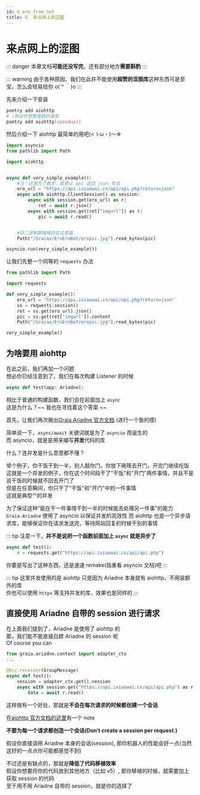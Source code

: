 ```yaml
---
id: 6_ero_from_net
title: 6. 来点网上的涩图
---
```


# 来点网上的涩图

::: danger
本章文档**可能还没写完**，还有部分地方**需要斟酌**
:::

::: warning
由于各种原因，我们在此并不能使用**超赞的涩图库**<Curtain type="warning">这种东西可是至宝，怎么会轻易给你 o(´^ ｀)o</Curtain>
:::

先来介绍一下安装

```bash
poetry add aiohttp
# ↓假设你想要极致的速度
poetry add aiohttp[speedups]
```

然后介绍一下 aiohttp 最简单的用吧(<ゝω・)～☆

```python
import asyncio
from pathlib import Path

import aiohttp


async def very_simple_example():
    #注：这里为了教学，故意让 api 返回 json 形式
    ero_url = "https://api.ixiaowai.cn/api/api.php?return=json"
    async with aiohttp.ClientSession() as session:
        async with session.get(ero_url) as r:
            ret = await r.json()
        async with session.get(ret["imgurl"]) as r:
            pic = await r.read()


    #将二进制数据储存在这里面
    Path("/Graiax/EroEroBot/eropic.jpg").read_bytes(pic)

asyncio.run(very_simple_example())
```

让我们先整一个同等的 `requests` 办法

```python
from pathlib import Path

import requests

def very_simple_example():
    ero_url = "https://api.ixiaowai.cn/api/api.php?return=json"
    ss = requests.session()
    ret = ss.get(ero_url).json()
    pic = ss.get(ret["imgurl"]).content
    Path("/Graiax/EroEroBot/eropic.jpg").read_bytes(pic)

very_simple_example()
```

## 为啥要用 aiohttp

在此之前，我们再加一个问题  
想必你已经注意到了，我们在每次构建 Listener 的时候

```python
async def test(app: Ariadne):
```

相比于普通的构建函数，我们会在前面加上 `async`  
这是为什么？~~ 我也在寻找着这个答案 ~~

首先，让我们再次搬出[Graia Ariadne 官方文档](https://graia-dev.readthedocs.io/zh_CN/latest/appendix/asyncio-intro/) (进行一个鱼的摸)

简单说一下，`async/await` 关键词就是为了 `asyncio` 而诞生的  
而 asyncio，就是是用来编写**并发**代码的库

什么？连并发是什么意思都不懂？

举个例子，你干饭干到一半，别人敲你门，你放下碗筷去开门，开完门继续吃饭  
这就是一个并发的例子，你在这个时间段干了"干饭"和"开门"两件事情，并且不是说干饭的时候就不回去开门了  
但是在任意瞬间，你只干了"干饭"和"开门"中的一件事情  
这就是典型<sup style="font-size:0.5em">(吗)</sup>的并发

为了保证这种"能在干一件事情干到一半的时候能去处理另一件事"的能力  
`Graia-Ariadne` 使用了 asyncio 以保证并发的高效性
而 aiohttp 也是一个异步请求库，能够保证你在请求发送完，等待网站回复的时候干别的事情

::: tip
注意一下，**并不是说把一个函数前面加上 `async` 就是异步了**

```python
async def test():
    r = requests.get("https://api.ixiaowai.cn/api/api.php")
```

你要是写出了这种东西，还是速速 remake(指重看 asyncio 文档)吧
:::

::: tip
这里并发使用的是 aiohttp 只是因为 Ariadne 本身就有 aiohttp，不用装额外的库  
你也可以使用 `httpx` 等支持并发的库，效果也是同样的
:::

## 直接使用 Ariadne 自带的 session 进行请求

在上面我们提到了，Ariadne 是使用了 aiohttp 的  
那，我们能不能直接白嫖 Ariadne 的 session 呢  
Of course you can

```python
from graia.ariadne.context import adapter_ctx
...

@bcc.receiver(GroupMessage)
async def test():
    session = adapter_ctx.get().session
    async with session.get("https://api.ixiaowai.cn/api/api.php") as r:
        data = await r.read()
```

这样做有一个好处，那就是**不会在每次请求的时候都创建一个会话**

在[aiohttp 官方文档的这里](https://docs.aiohttp.org/en/stable/client_quickstart.html#make-a-request)有一个 note

**不要为每一个请求都创造一个会话(Don’t create a session per request.)**

假设你直接调用 Ariadne 本身的会话(session), 那你机器人的性能会好一点(当然这好的一点点你可能都感觉不到)

不过还是有缺点的，那就是**降低了代码移植效率**  
假设你想要将你的代码放到其他地方（比如 v5）, 那你移植的时候，就需要加上获取 session 的代码  
至于用不用 Ariadne 自带的 session，就是你的选择了  

